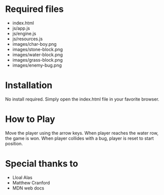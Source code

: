 
# Required files

* index.html
* js/app.js
* js/engine.js
* js/resources.js
* images/char-boy.png
* images/stone-block.png
* images/water-block.png
* images/grass-block.png
* images/enemy-bug.png

# Installation

No install required. Simply open the index.html file in your favorite browser.

# How to Play
Move the player using the arrow keys.
When player reaches the water row, the game is won.
When player collides with a bug, player is reset to start position.

# Special thanks to

* Lloal Alas
* Matthew Cranford
* MDN web docs